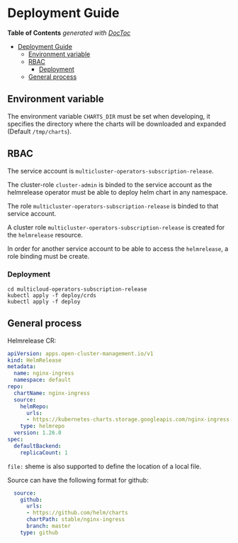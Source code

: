 # Deployment Guide

<!-- START doctoc generated TOC please keep comment here to allow auto update -->
<!-- DON'T EDIT THIS SECTION, INSTEAD RE-RUN doctoc TO UPDATE -->
**Table of Contents**  *generated with [DocToc](https://github.com/thlorenz/doctoc)*

- [Deployment Guide](#deployment-guide)
    - [Environment variable](#environment-variable)
    - [RBAC](#rbac)
        - [Deployment](#deployment)
    - [General process](#general-process)
<!-- END doctoc generated TOC please keep comment here to allow auto update -->

## Environment variable

The environment variable `CHARTS_DIR` must be set when developing, it specifies the directory where the charts will be downloaded and expanded (Default `/tmp/charts`).

## RBAC

The service account is `multicluster-operators-subscription-release`.

The cluster-role `cluster-admin` is binded to the service account as the helmrelease operator must be able to deploy helm chart in any namespace.

The role `multicluster-operators-subscription-release` is binded to that service account.

A cluster role `multicluster-operators-subscription-release` is created for the `helmrelease` resource.

In order for another service account to be able to access the `helmrelease`, a role binding must be create.

### Deployment

```shell
cd multicloud-operators-subscription-release
kubectl apply -f deploy/crds
kubectl apply -f deploy
```

## General process

Helmrelease CR:

```yaml
apiVersion: apps.open-cluster-management.io/v1
kind: HelmRelease
metadata:
  name: nginx-ingress
  namespace: default
repo:
  chartName: nginx-ingress
  source:
    helmRepo:
      urls:
      - https://kubernetes-charts.storage.googleapis.com/nginx-ingress-1.26.0.tgz
    type: helmrepo
  version: 1.26.0
spec:
  defaultBackend:
    replicaCount: 1
```

`file:` sheme is also supported to define the location of a local file.

Source can have the following format for github:

```yaml
  source:
    github:
      urls:
      - https://github.com/helm/charts
      chartPath: stable/nginx-ingress
      branch: master
    type: github
```
